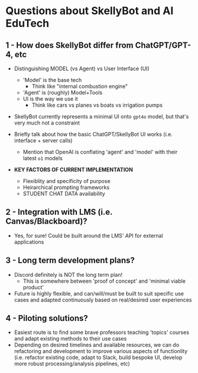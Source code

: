 # Questions about SkellyBot and AI EduTech

## 1 - How does SkellyBot differ from ChatGPT/GPT-4, etc
- Distinguishing MODEL (vs Agent) vs User Interface (UI)
  - 'Model' is the base tech
    - Think like "internal combustion engine"
  - 'Agent' is (roughly) Model+Tools
  - UI is the way we use it
    - Think like cars vs planes vs boats vs irrigation pumps
  
- SkellyBot currently represents a minimal UI onto `gpt4o` model, but that's very much not a constraint
  
- Briefly talk about how the basic ChatGPT/SkellyBot UI works (i.e. interface + server calls)
  - Mention that OpenAI is conflating 'agent' and 'model' with their latest `o1` models
  
- **KEY FACTORS OF CURRENT IMPLEMENTATION** 
  - Flexiblity and specificity of purpose
  - Heirarchical prompting frameworks
  - STUDENT CHAT DATA availability
  
## 2 - Integration with LMS (i.e. Canvas/Blackboard)?
- Yes, for sure! Could be built around the LMS' API for external applications 
  
## 3 - Long term development plans? 
- Discord definitely is NOT the long term plan! 
  - This is somewhere between 'proof of concept' and 'minimal viable product'
- Future is highly flexible, and can/will/must be built to suit specific use cases and adapted continuously based on real/desired user experiences

## 4 - Piloting solutions?
- Easiest route is to find some brave professors teaching 'topics' courses and adapt existing methods to their use cases
- Depending on desired timelines and available resources, we can do refactoring and development to improve various aspects of functionlity (i.e. refactor existing code, adapt to Slack, build bespoke UI, develop more robust processing/analysis pipelines, etc)